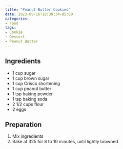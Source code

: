 ```yaml
---
title: "Peanut Butter Cookies"
date: 2023-08-16T18:39:34-05:00
categories:
- Food
tags:
- Cookie
- Dessert
- Peanut Butter
---
```


## Ingredients
- 1 cup sugar
- 1 cup brown sugar
- 1 cup Crisco shortening
- 1 cup peanut butter
- 1 tsp baking powder
- 1 tsp baking soda
- 2 1/2 cups flour
- 2 eggs

## Preparation
1. Mix ingredients
2. Bake at 325 for 8 to 10 minutes, until lightly browned